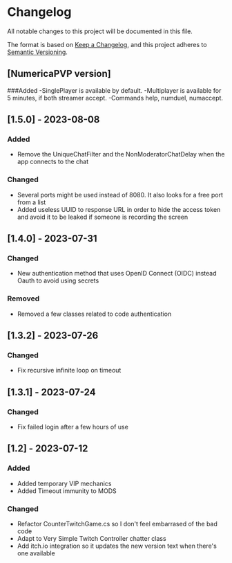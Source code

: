 # Changelog
All notable changes to this project will be documented in this file.

The format is based on [Keep a Changelog](https://keepachangelog.com/en/1.0.0/),
and this project adheres to [Semantic Versioning](https://semver.org/spec/v2.0.0.html).

## [NumericaPVP version]

###Added
-SinglePlayer is available by default.
-Multiplayer is available for 5 minutes, if both streamer accept.
-Commands help, numduel, numaccept.

## [1.5.0] - 2023-08-08

### Added
- Remove the UniqueChatFilter and the NonModeratorChatDelay when the app connects to the chat

### Changed
- Several ports might be used instead of 8080. It also looks for a free port from a list
- Added useless UUID to response URL in order to hide the access token and avoid it to be leaked if someone is recording the screen

## [1.4.0] - 2023-07-31

### Changed
- New authentication method that uses OpenID Connect (OIDC) instead Oauth to avoid using secrets

### Removed
- Removed a few classes related to code authentication

## [1.3.2] - 2023-07-26

### Changed
- Fix recursive infinite loop on timeout

## [1.3.1] - 2023-07-24

### Changed
- Fix failed login after a few hours of use

## [1.2] - 2023-07-12

### Added
- Added temporary VIP mechanics
- Added Timeout immunity to MODS

### Changed
- Refactor CounterTwitchGame.cs so I don't feel embarrased of the bad code
- Adapt to Very Simple Twitch Controller chatter class
- Add itch.io integration so it updates the new version text when there's one available
